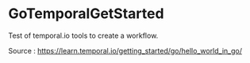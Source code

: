 # GoTemporalGetStarted

Test of temporal.io tools to create a workflow. 

Source : https://learn.temporal.io/getting_started/go/hello_world_in_go/